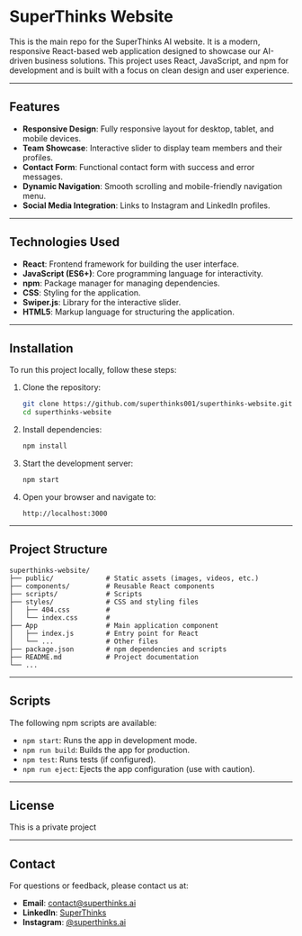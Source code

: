# SuperThinks Website

This is the main repo for the SuperThinks AI website. It is a modern, responsive React-based web application designed to showcase our AI-driven business solutions. This project uses React, JavaScript, and npm for development and is built with a focus on clean design and user experience.

---

## Features

- **Responsive Design**: Fully responsive layout for desktop, tablet, and mobile devices.
- **Team Showcase**: Interactive slider to display team members and their profiles.
- **Contact Form**: Functional contact form with success and error messages.
- **Dynamic Navigation**: Smooth scrolling and mobile-friendly navigation menu.
- **Social Media Integration**: Links to Instagram and LinkedIn profiles.

---

## Technologies Used

- **React**: Frontend framework for building the user interface.
- **JavaScript (ES6+)**: Core programming language for interactivity.
- **npm**: Package manager for managing dependencies.
- **CSS**: Styling for the application.
- **Swiper.js**: Library for the interactive slider.
- **HTML5**: Markup language for structuring the application.

---

## Installation

To run this project locally, follow these steps:

1. Clone the repository:
   ```bash
   git clone https://github.com/superthinks001/superthinks-website.git
   cd superthinks-website
   ```

2. Install dependencies:
   ```bash
   npm install
   ```

3. Start the development server:
   ```bash
   npm start
   ```

4. Open your browser and navigate to:
   ```
   http://localhost:3000
   ```

---

## Project Structure

```
superthinks-website/
├── public/             # Static assets (images, videos, etc.)
├── components/         # Reusable React components
├── scripts/            # Scripts
├── styles/             # CSS and styling files
│   ├── 404.css         # 
│   └── index.css       # 
├── App                 # Main application component
│   ├── index.js        # Entry point for React
│   └── ...             # Other files
├── package.json        # npm dependencies and scripts
├── README.md           # Project documentation
└── ...
```

---

## Scripts

The following npm scripts are available:

- `npm start`: Runs the app in development mode.
- `npm run build`: Builds the app for production.
- `npm test`: Runs tests (if configured).
- `npm run eject`: Ejects the app configuration (use with caution).

---

## License

This is a private project

---

## Contact

For questions or feedback, please contact us at:
- **Email**: contact@superthinks.ai
- **LinkedIn**: [SuperThinks](https://www.linkedin.com/company/superthinks/)
- **Instagram**: [@superthinks.ai](https://www.instagram.com/superthinks.ai/)
```